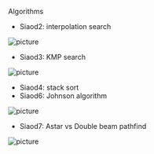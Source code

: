 Algorithms

 - Siaod2: interpolation search

![picture](https://i.imgur.com/q27Erbu.png)

 - Siaod3: KMP search

![picture](https://i.imgur.com/paDYA5s.png)

 - Siaod4: stack sort
 - Siaod6: Johnson algorithm

![picture](https://i.imgur.com/IeAt3jN.png)

 - Siaod7: Astar vs Double beam pathfind

![picture](https://i.imgur.com/TbFzpua.gif)
